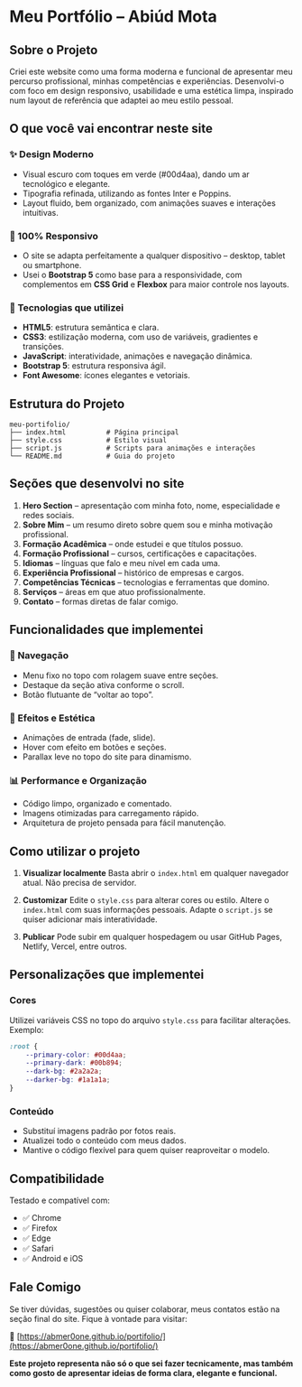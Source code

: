 # Meu Portfólio – Abiúd Mota

## Sobre o Projeto

Criei este website como uma forma moderna e funcional de apresentar meu percurso profissional, minhas competências e experiências. Desenvolvi-o com foco em design responsivo, usabilidade e uma estética limpa, inspirado num layout de referência que adaptei ao meu estilo pessoal.

## O que você vai encontrar neste site

### ✨ Design Moderno

* Visual escuro com toques em verde (#00d4aa), dando um ar tecnológico e elegante.
* Tipografia refinada, utilizando as fontes Inter e Poppins.
* Layout fluido, bem organizado, com animações suaves e interações intuitivas.

### 📱 100% Responsivo

* O site se adapta perfeitamente a qualquer dispositivo – desktop, tablet ou smartphone.
* Usei o **Bootstrap 5** como base para a responsividade, com complementos em **CSS Grid** e **Flexbox** para maior controle nos layouts.

### 🚀 Tecnologias que utilizei

* **HTML5**: estrutura semântica e clara.
* **CSS3**: estilização moderna, com uso de variáveis, gradientes e transições.
* **JavaScript**: interatividade, animações e navegação dinâmica.
* **Bootstrap 5**: estrutura responsiva ágil.
* **Font Awesome**: ícones elegantes e vetoriais.

## Estrutura do Projeto

```
meu-portifolio/
├── index.html          # Página principal
├── style.css           # Estilo visual
├── script.js           # Scripts para animações e interações
└── README.md           # Guia do projeto
```

## Seções que desenvolvi no site

1. **Hero Section** – apresentação com minha foto, nome, especialidade e redes sociais.
2. **Sobre Mim** – um resumo direto sobre quem sou e minha motivação profissional.
3. **Formação Acadêmica** – onde estudei e que títulos possuo.
4. **Formação Profissional** – cursos, certificações e capacitações.
5. **Idiomas** – línguas que falo e meu nível em cada uma.
6. **Experiência Profissional** – histórico de empresas e cargos.
7. **Competências Técnicas** – tecnologias e ferramentas que domino.
8. **Serviços** – áreas em que atuo profissionalmente.
9. **Contato** – formas diretas de falar comigo.

## Funcionalidades que implementei

### 🎯 Navegação

* Menu fixo no topo com rolagem suave entre seções.
* Destaque da seção ativa conforme o scroll.
* Botão flutuante de “voltar ao topo”.

### 🎨 Efeitos e Estética

* Animações de entrada (fade, slide).
* Hover com efeito em botões e seções.
* Parallax leve no topo do site para dinamismo.

### 📊 Performance e Organização

* Código limpo, organizado e comentado.
* Imagens otimizadas para carregamento rápido.
* Arquitetura de projeto pensada para fácil manutenção.

## Como utilizar o projeto

1. **Visualizar localmente**
   Basta abrir o `index.html` em qualquer navegador atual. Não precisa de servidor.

2. **Customizar**
   Edite o `style.css` para alterar cores ou estilo.
   Altere o `index.html` com suas informações pessoais.
   Adapte o `script.js` se quiser adicionar mais interatividade.

3. **Publicar**
   Pode subir em qualquer hospedagem ou usar GitHub Pages, Netlify, Vercel, entre outros.

## Personalizações que implementei

### Cores

Utilizei variáveis CSS no topo do arquivo `style.css` para facilitar alterações. Exemplo:

```css
:root {
    --primary-color: #00d4aa;
    --primary-dark: #00b894;
    --dark-bg: #2a2a2a;
    --darker-bg: #1a1a1a;
}
```

### Conteúdo

* Substituí imagens padrão por fotos reais.
* Atualizei todo o conteúdo com meus dados.
* Mantive o código flexível para quem quiser reaproveitar o modelo.

## Compatibilidade

Testado e compatível com:

* ✅ Chrome
* ✅ Firefox
* ✅ Edge
* ✅ Safari
* ✅ Android e iOS

## Fale Comigo

Se tiver dúvidas, sugestões ou quiser colaborar, meus contatos estão na seção final do site. Fique à vontade para visitar:

🔗 [https://abmer0one.github.io/portifolio/](https://abmer0one.github.io/portifolio/)


**Este projeto representa não só o que sei fazer tecnicamente, mas também como gosto de apresentar ideias de forma clara, elegante e funcional.**

